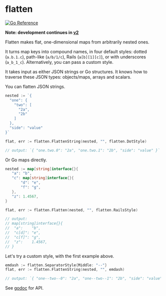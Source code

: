 flatten
=======

[![Go Reference](https://pkg.go.dev/badge/github.com/jeremywohl/flatten.svg)](https://pkg.go.dev/github.com/jeremywohl/flatten)

**Note: development continues in [v2](/v2)**

Flatten makes flat, one-dimensional maps from arbitrarily nested ones.

It turns map keys into compound
names, in four default styles: dotted (`a.b.1.c`), path-like (`a/b/1/c`), Rails (`a[b][1][c]`), or with underscores (`a_b_1_c`).  Alternatively, you can pass a custom style.

It takes input as either JSON strings or
Go structures.  It knows how to traverse these JSON types: objects/maps, arrays and scalars.

You can flatten JSON strings.

```go
nested := `{
  "one": {
    "two": [
      "2a",
      "2b"
    ]
  },
  "side": "value"
}`

flat, err := flatten.FlattenString(nested, "", flatten.DotStyle)

// output: `{ "one.two.0": "2a", "one.two.1": "2b", "side": "value" }`
```

Or Go maps directly.

```go
nested := map[string]interface{}{
   "a": "b",
   "c": map[string]interface{}{
       "d": "e",
       "f": "g",
   },
   "z": 1.4567,
}

flat, err := flatten.Flatten(nested, "", flatten.RailsStyle)

// output:
// map[string]interface{}{
//  "a":    "b",
//  "c[d]": "e",
//  "c[f]": "g",
//  "z":    1.4567,
// }
```

Let's try a custom style, with the first example above.

```go
emdash := flatten.SeparatorStyle{Middle: "--"}
flat, err := flatten.FlattenString(nested, "", emdash)

// output: `{ "one--two--0": "2a", "one--two--1": "2b", "side": "value" }`
```

See [godoc](https://godoc.org/github.com/jeremywohl/flatten) for API.

